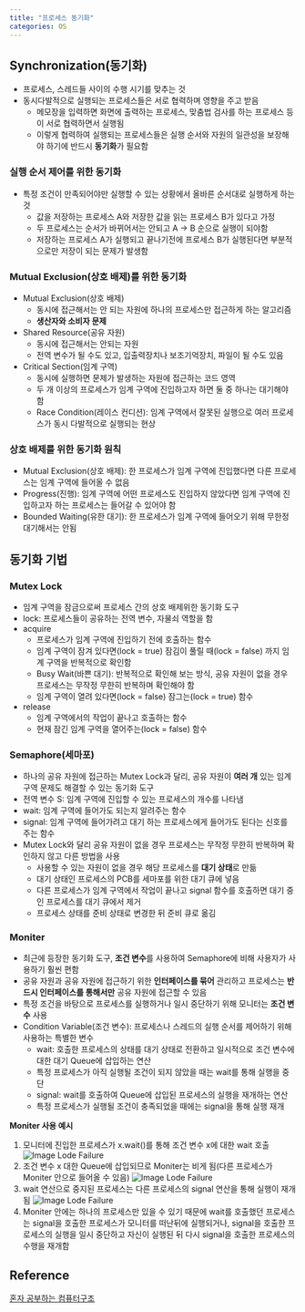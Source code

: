 ```yaml
---
title: "프로세스 동기화"
categories: OS
---
```

## Synchronization(동기화)
- 프로세스, 스레드들 사이의 수행 시기를 맞추는 것
- 동시다발적으로 실행되는 프로세스들은 서로 협력하며 영향을 주고 받음
    - 메모장을 입력하면 화면에 출력하는 프로세스, 맞춤법 검사를 하는 프로세스 등이 서로 협력하면서 실행됨
    - 이렇게 협력하여 실행되는 프로세스들은 실행 순서와 자원의 일관성을 보장해야 하기에 반드시 **동기화**가 필요함

### 실행 순서 제어를 위한 동기화
- 특정 조건이 만족되어야만 실행할 수 있는 상황에서 올바른 순서대로 실행하게 하는 것
    - 값을 저장하는 프로세스 A와 저장한 값을 읽는 프로세스 B가 있다고 가정
    - 두 프로세스는 순서가 바뀌어서는 안되고 A -> B 순으로 실행이 되야함
    - 저장하는 프로세스 A가 실행되고 끝나기전에 프로세스 B가 실행된다면 부분적으로만 저장이 되는 문제가 발생함 

### Mutual Exclusion(상호 배제)를 위한 동기화
- Mutual Exclusion(상호 배제)
    - 동시에 접근해서는 안 되는 자원에 하나의 프로세스만 접근하게 하는 알고리즘
    - **생산자와 소비자 문제**
- Shared Resource(공유 자원)
    - 동시에 접근해서는 안되는 자원
    - 전역 변수가 될 수도 있고, 입출력장치나 보조기억장치, 파일이 될 수도 있음
- Critical Section(임계 구역)
    - 동시에 실행하면 문제가 발생하는 자원에 접근하는 코드 영역
    - 두 개 이상의 프로세스가 임계 구역에 진입하고자 하면 둘 중 하나는 대기해야 함
    - Race Condition(레이스 컨디션): 임계 구역에서 잘못된 실행으로 여러 프로세스가 동시 다발적으로 실행되는 현상

### 상호 배제를 위한 동기화 원칙
- Mutual Exclusion(상호 배제): 한 프로세스가 임계 구역에 진입했다면 다른 프로세스는 임계 구역에 들어올 수 없음
- Progress(진행): 임계 구역에 어떤 프로세스도 진입하지 않았다면 임계 구역에 진입하고자 하는 프로세스는 들어갈 수 있어야 함
- Bounded Waiting(유한 대기): 한 프로세스가 임계 구역에 들어오기 위해 무한정 대기해서는 안됨

## 동기화 기법
### Mutex Lock
- 임계 구역을 잠금으로써 프로세스 간의 상호 배제위한 동기화 도구
- lock: 프로세스들이 공유하는 전역 변수, 자물쇠 역할을 함
- acquire
    - 프로세스가 임계 구역에 진입하기 전에 호출하는 함수
    - 임계 구역이 잠겨 있다면(lock = true) 잠김이 풀릴 때(lock = false) 까지 임계 구역을 반복적으로 확인함
    - Busy Wait(바쁜 대기): 반복적으로 확인해 보는 방식, 공유 자원이 없을 경우 프로세스는 무작정 무한히 반복하며 확인해야 함
    - 임계 구역이 열려 있다면(lock = false) 잠그는(lock = true) 함수
- release
    - 임계 구역에서의 작업이 끝나고 호출하는 함수
    - 현재 잠긴 임계 구역을 열어주는(lock = false) 함수

### Semaphore(세마포)
- 하나의 공유 자원에 접근하는 Mutex Lock과 달리, 공유 자원이 **여러 개** 있는 임계 구역 문제도 해결할 수 있는 동기화 도구
- 전역 변수 S: 임계 구역에 진입할 수 있는 프로세스의 개수를 나타냄
- wait: 임계 구역에 들어가도 되는지 알려주는 함수
- signal: 임계 구역에 들어가려고 대기 하는 프로세스에게 들어가도 된다는 신호를 주는 함수
- Mutex Lock와 달리 공유 자원이 없을 경우 프로세스는 무작정 무한히 반복하며 확인하지 않고 다른 방법을 사용
    - 사용할 수 있는 자원이 없을 경우 해당 프로세스를 **대기 상태**로 만듦
    - 대기 상태인 프로세스의 PCB를 세마포를 위한 대기 큐에 넣음
    - 다른 프로세스가 임계 구역에서 작업이 끝나고 signal 함수를 호출하면 대기 중인 프로세스를 대기 큐에서 제거
    - 프로세스 상태를 준비 상태로 변경한 뒤 준비 큐로 옮김

### Moniter
- 최근에 등장한 동기화 도구, **조건 변수**를 사용하여 Semaphore에 비해 사용자가 사용하기 훨씬 편함
- 공유 자원과 공유 자원에 접근하기 위한 **인터페이스를 묶어** 관리하고 프로세스는 **반드시 인터페이스를 통해서만** 공유 자원에 접근할 수 있음
- 특정 조건을 바탕으로 프로세스를 실행하거나 일시 중단하기 위해 모니터는 **조건 변수** 사용
- Condition Variable(조건 변수): 프로세스나 스레드의 실행 순서를 제어하기 위해 사용하는 특별한 변수
    - wait: 호출한 프로세스의 상태를 대기 상태로 전환하고 일시적으로 조건 변수에 대한 대기 Queue에 삽입하는 연산
    - 특정 프로세스가 아직 실행될 조건이 되지 않았을 때는 wait를 통해 실행을 중단
    - signal: wait를 호출하여 Queue에 삽입된 프로세스의 실행을 재개하는 연산
    - 특정 프로세스가 실행될 조건이 충족되었을 때에는 signal을 통해 실행 재개

**Moniter 사용 예시**
1. 모니터에 진입한 프로세스가 x.wait()를 통해 조건 변수 x에 대한 wait 호출
![Image Lode Failure]({{site.url}}/images/OS/Moniter1.png)
2. 조건 변수 x 대한 Queue에 삽입되므로 Moniter는 비게 됨(다른 프로세스가 Moniter 안으로 들어올 수 있음)
![Image Lode Failure]({{site.url}}/images/OS/Moniter2.png)
3. wait 연산으로 중지된 프로세스는 다른 프로세스의 signal 연산을 통해 실행이 재개됨
![Image Lode Failure]({{site.url}}/images/OS/Moniter3.png)
4. Moniter 안에는 하나의 프로세스만 있을 수 있기 때문에 wait를 호출했던 프로세스는 signal을 호출한 프로세스가 모니터를 떠난뒤에 실행되거나, signal을 호출한 프로세스의 실행을 일시 중단하고 자신이 실행된 뒤 다시 signal을 호출한 프로세스의 수행을 재개함

## Reference
[혼자 공부하는 컴퓨터구조]()
